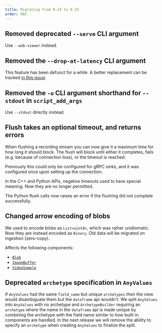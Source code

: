 ```yaml
---
title: Migrating from 0.24 to 0.25
order: 985
---
```


<!--   ^^^ this number must be _decremented_ when you copy/paste this file -->

## Removed deprecated `--serve` CLI argument

Use `--web-viewer` instead.

## Removed the `--drop-at-latency` CLI argument

This feature has been defunct for a while. A better replacement can be tracked [in this issue](https://github.com/rerun-io/rerun/issues/11024).

## Removed the `-o` CLI argument shorthand for `--stdout` in `script_add_args`

Use `--stdout` directly instead.

## Flush takes an optional timeout, and returns errors

When flushing a recording stream you can now give it a maximum time for how long it should block.
The flush will block until either it completes, fails (e.g. because of connection loss), or the timeout is reached.

Previously this could only be configured for gRPC sinks, and it was configured once upon setting up the connection.

In the C++ and Python APIs, negative timeouts used to have special meaning. Now they are no longer permitted.

The Python flush calls now raises an error if the flushing did not complete successfully.

## Changed arrow encoding of blobs

We used to encode blobs as `List<uint8>`, which was rather unidiomatic.
Now they are instead encoded as `Binary`.
Old data will be migrated on ingestion (zero-copy).

Affects the following components:

-   [`Blob`](https://rerun.io/docs/reference/types/components/blob)
-   [`ImageBuffer`](https://rerun.io/docs/reference/types/components/image_buffer)
-   [`VideoSample`](https://rerun.io/docs/reference/types/components/video_sample)

## Deprecated `archetype` specification in `AnyValues`

If `AnyValues` had the same `field_name` but unique `archetypes` then the view would disambiguate them but the `dataframe` api wouldn't.
We split `AnyValues` into `AnyValues` with no archetype and `ArchetypeBuilder` requiring an `archetype` where the name in the `dataframe` api is made unique by combining
the archetype with the field name similar to how built-in components are handled.
In the next release we will remove the ability to specify an `archetype` when creating `AnyValues` to finalize the split.
